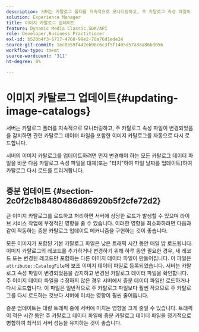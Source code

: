 ```yaml
---
description: 서버는 카탈로그 폴더를 지속적으로 모니터링하고, 주 카탈로그 속성 파일이 변경되었음을 감지하면 관련 카탈로그 데이터 파일을 포함한 이미지 카탈로그를 자동으로 다시 로드합니다.
solution: Experience Manager
title: 이미지 카탈로그 업데이트
feature: Dynamic Media Classic,SDK/API
role: Developer,Business Practitioner
exl-id: b520b4f3-6717-4768-99e2-78a76d1ede24
source-git-commit: 1ec8b59f442eb96c6c3f5f1405d57a38a86bd056
workflow-type: tm+mt
source-wordcount: '311'
ht-degree: 0%

---
```


# 이미지 카탈로그 업데이트{#updating-image-catalogs}

서버는 카탈로그 폴더를 지속적으로 모니터링하고, 주 카탈로그 속성 파일이 변경되었음을 감지하면 관련 카탈로그 데이터 파일을 포함한 이미지 카탈로그를 자동으로 다시 로드합니다.

서버의 이미지 카탈로그를 업데이트하려면 먼저 변경해야 하는 모든 카탈로그 데이터 파일을 바꾼 다음 카탈로그 속성 파일을 대체(또는 &quot;터치&quot;하여 파일 날짜를 업데이트)하여 카탈로그 다시 로드를 트리거합니다.

## 증분 업데이트 {#section-2c0f2c1b8480486d86920b5f2cfe72d2}

큰 이미지 카탈로그를 로드하고 처리하면 서버에 상당한 로드가 발생할 수 있으며 라이브 서비스 작업에 부정적인 영향을 줄 수 있습니다. 이러한 영향을 최소화하려면 다음과 같이 작동하는 증분 카탈로그 업데이트 메커니즘을 구현하는 것이 좋습니다.

모든 이미지가 포함된 기본 카탈로그 파일은 낮은 트래픽 시간 동안 매일 밤 로드됩니다. 이미지 카탈로그의 레코드를 추가하거나 변경하기 위해 하루 동안 필요한 경우, 새 레코드 또는 변경된 레코드만 포함하는 다른 이미지 데이터 파일이 만들어집니다. 이 파일은 `attribute::CatalogFile`에 보조 이미지 데이터 파일로 등록되었습니다. 서버는 카탈로그 속성 파일이 변경되었음을 감지하고 변경된 카탈로그 데이터 파일을 확인합니다. 주 이미지 데이터 파일을 수정하지 않은 경우 서버에서 증분 데이터 파일만 로드하거나 다시 로드합니다. 이 파일은 일반적으로 주 카탈로그 파일보다 훨씬 작으므로 주 카탈로그를 다시 로드하는 것보다 서버에 미치는 영향이 훨씬 줄어듭니다.

증분 업데이트는 대량 트래픽 중에 서버에 미치는 영향을 크게 줄일 수 있습니다. 트래픽이 적은 시간 동안 주 카탈로그 데이터 파일에 증분 카탈로그 데이터 파일을 정기적으로 병합하여 최적의 서버 성능을 유지하는 것이 좋습니다.
